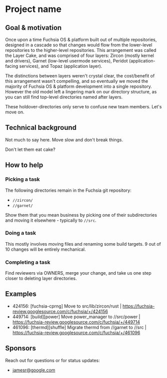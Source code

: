 # Project name

## Goal & motivation

Once upon a time Fuchsia OS & platform built out of multiple repositories,
designed in a cascade so that changes would flow from the lower-level
repositories to the higher-level repositories. This arrangement was called the
Layer Cake, and was comprised of four layers: Zircon (mostly kernel and
drivers), Garnet (low-level usermode services), Peridot (application-facing
services), and Topaz (application layer).

The distinctions between layers weren't crystal clear, the cost/benefit of this
arrangement wasn't compelling, and so eventually we moved the majority of
Fuchsia OS & platform development into a single repository. However the old
model left a lingering mark on our directory structure, as you can still find
top-level directories named after layers.

These holdover-directories only serve to confuse new team members.
Let's move on.

## Technical background

Not much to say here. Move slow and don't break things.

Don't let them eat cake?

## How to help

### Picking a task

The following directories remain in the Fuchsia git repository:

*   `//zircon/`
*   `//garnet/`

Show them that you mean business by picking one of their subdirectories and
moving it elsewhere - typically to `//src`.

### Doing a task

This mostly involves moving files and renaming some build targets.
9 out of 10 changes will be entirely mechanical.

### Completing a task

Find reviewers via OWNERS, merge your change, and take us one step closer to
deleting layer directories.

## Examples

*   424156: [fuchsia-cprng] Move to src/lib/zircon/rust |
    https://fuchsia-review.googlesource.com/c/fuchsia/+/424156
*   449714: [build][power] Move power_manager to //src/power |
    https://fuchsia-review.googlesource.com/c/fuchsia/+/449714
*   461096: [thermd][shuffle] Migrate thermd from //garnet to //src |
    https://fuchsia-review.googlesource.com/c/fuchsia/+/461096

## Sponsors

Reach out for questions or for status updates:

*   jamesr@google.com
